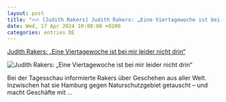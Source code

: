 ```yaml
---
layout: post
title: "🔥🔥 [Judith Rakers] Judith Rakers: „Eine Viertagewoche ist bei mir leider nicht drin“"
date: Wed, 17 Apr 2024 10:00:00 +0200
categories: entries DE
---
```

[Judith Rakers: „Eine Viertagewoche ist bei mir leider nicht drin“](https://www.handelsblatt.com/unternehmen/mittelstand/judith-rakers-eine-viertagewoche-ist-bei-mir-leider-nicht-drin/100031901.html)

![Judith Rakers: „Eine Viertagewoche ist bei mir leider nicht drin“](https://resources.handelsblatt.com/hb-frontend/favicon.ico)

Bei der Tagesschau informierte Rakers über Geschehen aus aller Welt. Inzwischen hat sie Hamburg gegen Naturschutzgebiet getauscht – und macht Geschäfte mit ...

